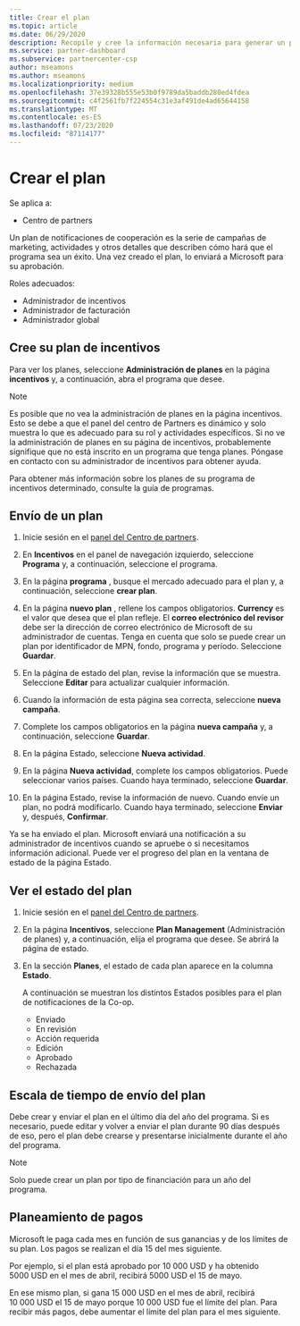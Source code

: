 ```yaml
---
title: Crear el plan
ms.topic: article
ms.date: 06/29/2020
description: Recopile y cree la información necesaria para generar un plan de marketing correcto para su programa de incentivos.
ms.service: partner-dashboard
ms.subservice: partnercenter-csp
author: mseamons
ms.author: mseamons
ms.localizationpriority: medium
ms.openlocfilehash: 37e39328b555e53b0f9789da5baddb280ed4fdea
ms.sourcegitcommit: c4f2561fb7f224554c31e3af491de4ad65644158
ms.translationtype: MT
ms.contentlocale: es-ES
ms.lasthandoff: 07/23/2020
ms.locfileid: "87114177"
---
```

# <a name="create-your-plan"></a>Crear el plan

Se aplica a:

- Centro de partners

Un plan de notificaciones de cooperación es la serie de campañas de marketing, actividades y otros detalles que describen cómo hará que el programa sea un éxito. Una vez creado el plan, lo enviará a Microsoft para su aprobación. 

Roles adecuados:

- Administrador de incentivos
- Administrador de facturación
- Administrador global

## <a name="create-your-incentives-plan"></a>Cree su plan de incentivos

Para ver los planes, seleccione **Administración de planes** en la página **incentivos** y, a continuación, abra el programa que desee.

>[!NOTE]
>Es posible que no vea la administración de planes en la página incentivos. Esto se debe a que el panel del centro de Partners es dinámico y solo muestra lo que es adecuado para su rol y actividades específicos. Si no ve la administración de planes en su página de incentivos, probablemente signifique que no está inscrito en un programa que tenga planes. Póngase en contacto con su administrador de incentivos para obtener ayuda.

Para obtener más información sobre los planes de su programa de incentivos determinado, consulte la guía de programas.

## <a name="how-to-submit-a-plan"></a>Envío de un plan

1. Inicie sesión en el [panel del Centro de partners](https://partner.microsoft.com/dashboard/).

2. En **Incentivos** en el panel de navegación izquierdo, seleccione **Programa** y, a continuación, seleccione el programa. 

3. En la página **programa** , busque el mercado adecuado para el plan y, a continuación, seleccione **crear plan**. 

4. En la página **nuevo plan** , rellene los campos obligatorios. **Currency** es el valor que desea que el plan refleje. El **correo electrónico del revisor** debe ser la dirección de correo electrónico de Microsoft de su administrador de cuentas. Tenga en cuenta que solo se puede crear un plan por identificador de MPN, fondo, programa y período. Seleccione **Guardar**.

5. En la página de estado del plan, revise la información que se muestra. Seleccione **Editar** para actualizar cualquier información.

6. Cuando la información de esta página sea correcta, seleccione **nueva campaña**.

7. Complete los campos obligatorios en la página **nueva campaña** y, a continuación, seleccione **Guardar**.

8. En la página Estado, seleccione **Nueva actividad**. 

9. En la página **Nueva actividad**, complete los campos obligatorios. Puede seleccionar varios países. Cuando haya terminado, seleccione **Guardar**. 

10. En la página Estado, revise la información de nuevo. Cuando envíe un plan, no podrá modificarlo. Cuando haya terminado, seleccione **Enviar** y, después, **Confirmar**.

Ya se ha enviado el plan. Microsoft enviará una notificación a su administrador de incentivos cuando se apruebe o si necesitamos información adicional. Puede ver el progreso del plan en la ventana de estado de la página Estado.

## <a name="view-the-status-of-your-plan"></a>Ver el estado del plan

1. Inicie sesión en el [panel del Centro de partners](https://partner.microsoft.com/dashboard/).

2. En la página **Incentivos**, seleccione **Plan Management** (Administración de planes) y, a continuación, elija el programa que desee. Se abrirá la página de estado.

3. En la sección **Planes**, el estado de cada plan aparece en la columna **Estado**.

   A continuación se muestran los distintos Estados posibles para el plan de notificaciones de la Co-op.

   - Enviado
   - En revisión
   - Acción requerida
   - Edición
   - Aprobado
   - Rechazada

## <a name="plan-submission-timelines"></a>Escala de tiempo de envío del plan

Debe crear y enviar el plan en el último día del año del programa. Si es necesario, puede editar y volver a enviar el plan durante 90 días después de eso, pero el plan debe crearse y presentarse inicialmente durante el año del programa.

>[!NOTE]
> Solo puede crear un plan por tipo de financiación para un año del programa.

## <a name="plan-payments"></a>Planeamiento de pagos

Microsoft le paga cada mes en función de sus ganancias y de los límites de su plan. Los pagos se realizan el día 15 del mes siguiente.

Por ejemplo, si el plan está aprobado por 10 000 USD y ha obtenido 5000 USD en el mes de abril, recibirá 5000 USD el 15 de mayo.

En ese mismo plan, si gana 15 000 USD en el mes de abril, recibirá 10 000 USD el 15 de mayo porque 10 000 USD fue el límite del plan. Para recibir más pagos, debe aumentar el límite del plan para el mes siguiente.
